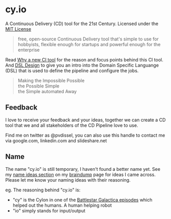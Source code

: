 cy.io
=====

A Continuous Delivery (CD) tool for the 21st Century. Licensed under the [MIT License][0]

> free, open-source
> Continuous Delivery tool
> that's simple to use for hobbyists,
> flexible enough for startups
> and powerful enough for the enterprise

Read [Why a new CI tool][1] for the reason and focus points behind this CI tool. And [DSL Design][2] to give you an intro into the Domain Specific Languange (DSL) that is used to define the pipeline and configure the jobs.

> Making the Impossible Possible  
> the Possible Simple  
> the Simple automated Away  

Feedback
--------

I love to receive your feedback and your ideas, together we can create a CD tool that we and all stakeholders of the CD Pipeline love to use.

Find me on twitter as @pvdissel, you can also use this handle to contact me via google.com, linkedin.com and slideshare.net

Name
----

The name "cy.io" is still temporary, I haven't found a better name yet. See my [name ideas section][3] on my [braindump][4] page for ideas I came across. Please let me know your naming ideas with their reasoning.

eg. The reasoning behind "cy.io" is:

- "cy" is the Cylon in one of the [Battlestar Galactica episodes][5] which helped out the humans. A human helping robot
- "io" simply stands for input/output

[0]: LICENSE
[1]: docs/Why-a-new-CI-tool.md
[2]: docs/DSL-design.md
[3]: docs/braindump.md#name-ideas
[4]: docs/braindump.md
[5]: http://en.wikipedia.org/wiki/Cy_%28Battlestar_Galactica%29
